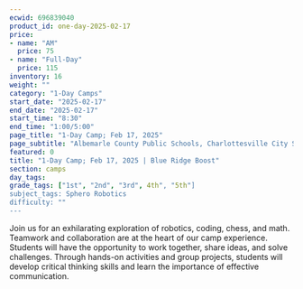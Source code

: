 ```yaml
---
ecwid: 696839040
product_id: one-day-2025-02-17
price:
- name: "AM"
  price: 75
- name: "Full-Day"
  price: 115
inventory: 16
weight: ""
category: "1-Day Camps"
start_date: "2025-02-17"
end_date: "2025-02-17"
start_time: "8:30"
end_time: "1:00/5:00"
page_title: "1-Day Camp; Feb 17, 2025"
page_subtitle: "Albemarle County Public Schools, Charlottesville City Schools, Peabody School, St. Anne's-Belfield School"
featured: 0
title: "1-Day Camp; Feb 17, 2025 | Blue Ridge Boost"
section: camps
day_tags: 
grade_tags: ["1st", "2nd", "3rd", 4th", "5th"]
subject_tags: Sphero Robotics
difficulty: ""
---
```

Join us for an exhilarating exploration of robotics, coding, chess, and math. Teamwork and collaboration are at the heart of our camp experience. Students will have the opportunity to work together, share ideas, and solve challenges. Through hands-on activities and group projects, students will develop critical thinking skills and learn the importance of effective communication.
